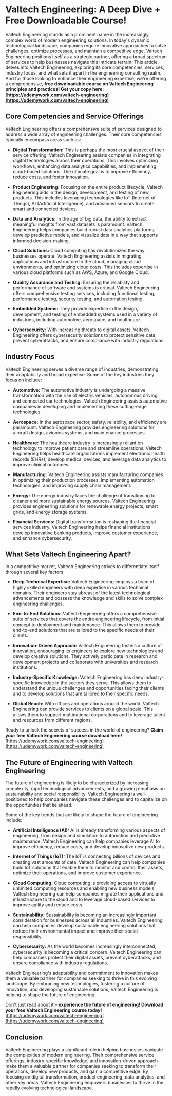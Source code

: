 # Valtech Engineering: A Deep Dive + Free Downloadable Course!

Valtech Engineering stands as a prominent name in the increasingly complex world of modern engineering solutions. In today's dynamic technological landscape, companies require innovative approaches to solve challenges, optimize processes, and maintain a competitive edge. Valtech Engineering positions itself as a strategic partner, offering a broad spectrum of services to help businesses navigate this intricate terrain. This article delves into Valtech Engineering, exploring its core competencies, services, industry focus, and what sets it apart in the engineering consulting realm. And for those looking to enhance their engineering expertise, we're offering a comprehensive, **free downloadable course on Valtech Engineering principles and practices! Get your copy here: [https://udemywork.com/valtech-engineering](https://udemywork.com/valtech-engineering)**

## Core Competencies and Service Offerings

Valtech Engineering offers a comprehensive suite of services designed to address a wide array of engineering challenges. Their core competencies typically encompass areas such as:

*   **Digital Transformation:** This is perhaps the most crucial aspect of their service offering. Valtech Engineering assists companies in integrating digital technologies across their operations. This involves optimizing workflows, enhancing data analytics capabilities, and implementing cloud-based solutions. The ultimate goal is to improve efficiency, reduce costs, and foster innovation.

*   **Product Engineering:** Focusing on the entire product lifecycle, Valtech Engineering aids in the design, development, and testing of new products. This includes leveraging technologies like IoT (Internet of Things), AI (Artificial Intelligence), and advanced sensors to create smart and connected devices.

*   **Data and Analytics:** In the age of big data, the ability to extract meaningful insights from vast datasets is paramount. Valtech Engineering helps companies build robust data analytics platforms, develop predictive models, and visualize data in a way that supports informed decision-making.

*   **Cloud Solutions:** Cloud computing has revolutionized the way businesses operate. Valtech Engineering assists in migrating applications and infrastructure to the cloud, managing cloud environments, and optimizing cloud costs. This includes expertise in various cloud platforms such as AWS, Azure, and Google Cloud.

*   **Quality Assurance and Testing:** Ensuring the reliability and performance of software and systems is critical. Valtech Engineering offers comprehensive testing services, including functional testing, performance testing, security testing, and automation testing.

*   **Embedded Systems:** They provide expertise in the design, development, and testing of embedded systems used in a variety of industries, including automotive, aerospace, and healthcare.

*   **Cybersecurity:** With increasing threats to digital assets, Valtech Engineering offers cybersecurity solutions to protect sensitive data, prevent cyberattacks, and ensure compliance with industry regulations.

## Industry Focus

Valtech Engineering serves a diverse range of industries, demonstrating their adaptability and broad expertise. Some of the key industries they focus on include:

*   **Automotive:** The automotive industry is undergoing a massive transformation with the rise of electric vehicles, autonomous driving, and connected car technologies. Valtech Engineering assists automotive companies in developing and implementing these cutting-edge technologies.

*   **Aerospace:** In the aerospace sector, safety, reliability, and efficiency are paramount. Valtech Engineering provides engineering solutions for aircraft design, avionics systems, and maintenance processes.

*   **Healthcare:** The healthcare industry is increasingly reliant on technology to improve patient care and streamline operations. Valtech Engineering helps healthcare organizations implement electronic health records (EHRs), develop medical devices, and leverage data analytics to improve clinical outcomes.

*   **Manufacturing:** Valtech Engineering assists manufacturing companies in optimizing their production processes, implementing automation technologies, and improving supply chain management.

*   **Energy:** The energy industry faces the challenge of transitioning to cleaner and more sustainable energy sources. Valtech Engineering provides engineering solutions for renewable energy projects, smart grids, and energy storage systems.

*   **Financial Services:** Digital transformation is reshaping the financial services industry. Valtech Engineering helps financial institutions develop innovative banking products, improve customer experience, and enhance cybersecurity.

## What Sets Valtech Engineering Apart?

In a competitive market, Valtech Engineering strives to differentiate itself through several key factors:

*   **Deep Technical Expertise:** Valtech Engineering employs a team of highly skilled engineers with deep expertise in various technical domains. Their engineers stay abreast of the latest technological advancements and possess the knowledge and skills to solve complex engineering challenges.

*   **End-to-End Solutions:** Valtech Engineering offers a comprehensive suite of services that covers the entire engineering lifecycle, from initial concept to deployment and maintenance. This allows them to provide end-to-end solutions that are tailored to the specific needs of their clients.

*   **Innovation-Driven Approach:** Valtech Engineering fosters a culture of innovation, encouraging its engineers to explore new technologies and develop creative solutions. They actively participate in research and development projects and collaborate with universities and research institutions.

*   **Industry-Specific Knowledge:** Valtech Engineering has deep industry-specific knowledge in the sectors they serve. This allows them to understand the unique challenges and opportunities facing their clients and to develop solutions that are tailored to their specific needs.

*   **Global Reach:** With offices and operations around the world, Valtech Engineering can provide services to clients on a global scale. This allows them to support multinational corporations and to leverage talent and resources from different regions.

Ready to unlock the secrets of success in the world of engineering?  **Claim your free Valtech Engineering course download here!** [https://udemywork.com/valtech-engineering](https://udemywork.com/valtech-engineering)

## The Future of Engineering with Valtech Engineering

The future of engineering is likely to be characterized by increasing complexity, rapid technological advancements, and a growing emphasis on sustainability and social responsibility. Valtech Engineering is well-positioned to help companies navigate these challenges and to capitalize on the opportunities that lie ahead.

Some of the key trends that are likely to shape the future of engineering include:

*   **Artificial Intelligence (AI):** AI is already transforming various aspects of engineering, from design and simulation to automation and predictive maintenance. Valtech Engineering can help companies leverage AI to improve efficiency, reduce costs, and develop innovative new products.

*   **Internet of Things (IoT):** The IoT is connecting billions of devices and creating vast amounts of data. Valtech Engineering can help companies build IoT solutions that enable them to monitor and control their assets, optimize their operations, and improve customer experience.

*   **Cloud Computing:** Cloud computing is providing access to virtually unlimited computing resources and enabling new business models. Valtech Engineering can help companies migrate their applications and infrastructure to the cloud and to leverage cloud-based services to improve agility and reduce costs.

*   **Sustainability:** Sustainability is becoming an increasingly important consideration for businesses across all industries. Valtech Engineering can help companies develop sustainable engineering solutions that reduce their environmental impact and improve their social responsibility.

*   **Cybersecurity:** As the world becomes increasingly interconnected, cybersecurity is becoming a critical concern. Valtech Engineering can help companies protect their digital assets, prevent cyberattacks, and ensure compliance with industry regulations.

Valtech Engineering's adaptability and commitment to innovation makes them a valuable partner for companies seeking to thrive in this evolving landscape. By embracing new technologies, fostering a culture of innovation, and developing sustainable solutions, Valtech Engineering is helping to shape the future of engineering.

Don't just read about it – **experience the future of engineering! Download your free Valtech Engineering course today!** [https://udemywork.com/valtech-engineering](https://udemywork.com/valtech-engineering)

## Conclusion

Valtech Engineering plays a significant role in helping businesses navigate the complexities of modern engineering. Their comprehensive service offerings, industry-specific knowledge, and innovation-driven approach make them a valuable partner for companies seeking to transform their operations, develop new products, and gain a competitive edge. By focusing on digital transformation, product engineering, data analytics, and other key areas, Valtech Engineering empowers businesses to thrive in the rapidly evolving technological landscape.

